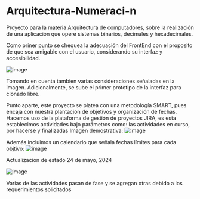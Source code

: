 # Arquitectura-Numeraci-n
Proyecto para la materia Arquitectura de computadores, sobre la realización de una aplicación que opere sistemas binarios, decimales y hexadecimales.

Como priner punto se chequea la adecuación del FrontEnd con el proposito de que sea amigable con el usuario, considerando su interfaz y accesibilidad.

![image](https://github.com/Nub-e/Arquitectura-Numeraci-n/assets/169959926/fcbc1e64-92f6-48a8-b033-869bc70c4e38)

Tomando en cuenta tambien varias consideraciones señaladas en la imagen.
Adicionalmente, se sube el primer prototipo de la interfaz para clonado libre.

Punto aparte, este proyecto se platea con una metodología SMART, pues encaja con nuestra plantación de objetivos y organización de fechas.
Hacemos uso de la plataforma de gestión de proyectos JIRA, es esta establecimos actividades bajo parámetros como: las actividades en curso, por hacerse y finalizadas
Imagen demostrativa:
![image](https://github.com/Nub-e/Arquitectura-Numeraci-n/assets/169959926/1080201f-9b2d-45d5-a4f2-b5d7e7645e80)

Además incluimos un calendario que señala fechas límites para cada objtivo:
![image](https://github.com/Nub-e/Arquitectura-Numeraci-n/assets/169959926/cd7efed8-1b5e-4387-93fb-5e40d3209bb9)

Actualizacion de estado 24 de mayo, 2024

![image](https://github.com/Nub-e/Arquitectura-Numeraci-n/assets/169959926/8fd1ac1c-7f9f-4844-9e5f-4734cd5247aa)

Varias de las actividades pasan de fase y se agregan otras debido a los requerimientos solicitados
